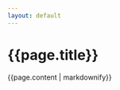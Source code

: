 ```yaml
---
layout: default
---
```


<div class="gs-impact-header">
    <div class="gs-container-centered">
        <h1 class="impact-title">{{page.title}}</h1>
    </div>
    <div class="big-circle"></div>
</div>
<div class="gs-impact-header">
    <div class="gs-container-centered">
        <div class="impact-content">
          {{page.content | markdownify}}
        </div>
    </div>
</div>